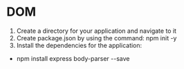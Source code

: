 # DOM

1. Create a directory for your application and navigate to it
2. Create package.json by using the command: npm init -y
3. Install the dependencies for the application:
* npm install express body-parser --save
